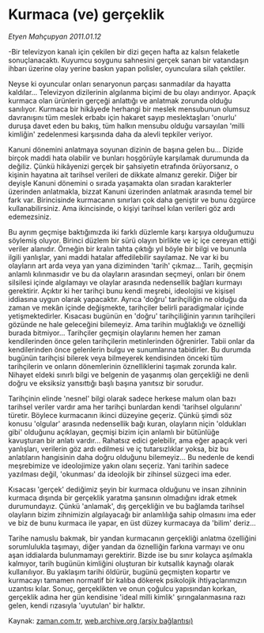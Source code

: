 # Kurmaca (ve) gerçeklik

*Etyen Mahçupyan 2011.01.12*

<td class="columnist-detail">
<p>-Bir televizyon kanalı için çekilen bir dizi geçen hafta az kalsın felaketle sonuçlanacaktı. Kuyumcu soygunu sahnesini gerçek sanan bir vatandaşın ihbarı üzerine olay yerine baskın yapan polisler, oyunculara silah çektiler.</p>
<p>
<div id="haberMetinDiv">
<p>Neyse ki oyuncular onları senaryonun parçası sanmadılar da hayatta kaldılar... Televizyon dizilerinin algılanma biçimi de bu olayı andırıyor. Apaçık kurmaca olan ürünlerin gerçeği anlattığı ve anlatmak zorunda olduğu sanılıyor. Kurmaca bir hikâyede herhangi bir meslek mensubunun olumsuz davranışını tüm meslek erbabı için hakaret sayıp meslektaşları 'onurlu' duruşa davet eden bu bakış, tüm halkın mensubu olduğu varsayılan 'milli kimliğin' zedelenmesi karşısında daha da alevli tepkiler veriyor.
<p>Kanuni dönemini anlatmaya soyunan dizinin de başına gelen bu... Dizide birçok maddi hata olabilir ve bunları hoşgörüyle karşılamak durumunda da değiliz. Çünkü hikâyenizi gerçek bir şahsiyetin etrafında örüyorsanız, o kişinin hayatına ait tarihsel verileri de dikkate almanız gerekir. Diğer bir deyişle Kanuni dönemini o sırada yaşamakta olan sıradan karakterler üzerinden anlatmakla, bizzat Kanuni üzerinden anlatmak arasında temel bir fark var. Birincisinde kurmacanın sınırları çok daha geniştir ve bunu özgürce kullanabilirsiniz. Ama ikincisinde, o kişiyi tarihsel kılan verileri göz ardı edemezsiniz.
<p>Bu ayrım geçmişe baktığımızda iki farklı düzlemle karşı karşıya olduğumuzu söylemiş oluyor. Birinci düzlem bir sürü olayın birlikte ve iç içe cereyan ettiği veriler alanıdır. Örneğin bir kralın tahta çıktığı yıl böyle bir bilgi ve bununla ilgili yanlışlar, yani maddi hatalar affedilebilir sayılamaz. Ne var ki bu olayların art arda veya yan yana diziminden 'tarih' çıkmaz... Tarih, geçmişin anlamlı kılınmasıdır ve bu da olayların arasından seçmeyi, onları bir önem silsilesi içinde algılamayı ve olaylar arasında nedensellik bağları kurmayı gerektirir. Açıktır ki her tarihçi bunu kendi meşrebi, ideolojisi ve kişisel iddiasına uygun olarak yapacaktır. Ayrıca 'doğru' tarihçiliğin ne olduğu da zaman ve mekân içinde değişmekte, tarihçiler belirli paradigmalar içinde yetişmektedirler. Kısacası bugünün en 'doğru' tarihçiliğinin yarının tarihçileri gözünde ne hale geleceğini bilemeyiz. Ama tarihin muğlaklığı ve öznelliği burada bitmiyor... Tarihçiler geçmişin olaylarını hemen her zaman kendilerinden önce gelen tarihçilerin metinlerinden öğrenirler. Tabii onlar da kendilerinden önce gelenlerin bulgu ve sunumlarına tabidirler. Bu durumda bugünün tarihçisi bilerek veya bilmeyerek kendisinden önceki tüm tarihçilerin ve onların dönemlerinin öznelliklerini taşımak zorunda kalır. Nihayet eldeki sınırlı bilgi ve belgenin de yaşanmış olan gerçekliği ne denli doğru ve eksiksiz yansıttığı başlı başına yanıtsız bir sorudur.
<p>Tarihçinin elinde 'nesnel' bilgi olarak sadece herkese malum olan bazı tarihsel veriler vardır ama her tarihçi bunlardan kendi 'tarihsel olgularını' türetir. Böylece kurmacanın ikinci düzeyine geçeriz. Çünkü şimdi söz konusu 'olgular' arasında nedensellik bağı kuran, olayların niçin 'oldukları gibi' olduğunu açıklayan, geçmişi bizim için anlamlı bir bütünlüğe kavuşturan bir anlatı vardır... Rahatsız edici gelebilir, ama eğer apaçık veri yanlışları, verilerin göz ardı edilmesi ve iç tutarsızlıklar yoksa, biz bu anlatıların hangisinin daha doğru olduğunu bilemeyiz... Bu nedenle de kendi meşrebimize ve ideolojimize yakın olanı seçeriz. Yani tarihin sadece yazılması değil, 'okunması' da ideolojik bir zihinsel süzgeci ima eder.
<p>Kısacası 'gerçek' dediğimiz şeyin bir kurmaca olduğunu ve insan zihninin kurmaca dışında bir gerçeklik yaratma şansının olmadığını idrak etmek durumundayız. Çünkü 'anlamak', dış gerçekliğin ve bu bağlamda tarihsel olayların bizim zihnimizin algılayacağı bir anlamlılığa sahip olmasını ima eder ve biz de bunu kurmaca ile yapar, en üst düzey kurmacaya da 'bilim' deriz...
<p>Tarihe namuslu bakmak, bir yandan kurmacanın gerçekliği anlatma özelliğini sorumlulukla taşımayı, diğer yandan da öznelliğin farkına varmayı ve onu aşan iddialarda bulunmamayı gerektirir. Bizde ise bu sınır kolayca aşılmakla kalmıyor, tarih bugünün kimliğini oluşturan bir kutsallık kaynağı olarak kullanılıyor. Bu yaklaşım tarihi öldürür, bugünü geçmişten kopartır ve kurmacayı tamamen normatif bir kalıba dökerek psikolojik ihtiyaçlarımızın uzantısı kılar. Sonuç, gerçeklikten ve onun çoğulcu yapısından korkan, gerçeklik adına her gün kendisine 'ideal milli kimlik' şırıngalanmasına razı gelen, kendi rızasıyla 'uyutulan' bir halktır. </p></p></p></p></p></p></div>
</p>
<a href="http://web.archive.org/web/20110117015321/mailto:e.mahcupyan@zaman.com.tr">
</a></td>

Kaynak: [zaman.com.tr](http://zaman.com.tr/yazar.do?yazino=1077601), [web.archive.org (arşiv bağlantısı)](http://web.archive.org/web/20110117015321/http://www.zaman.com.tr:80/yazar.do?yazino=1077601)
